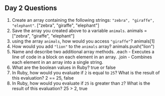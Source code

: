 ## Day 2 Questions

1. Create an array containing the following strings: `"zebra", "giraffe", "elephant"`.
["zebra", "giraffe", "elephant"]
1. Save the array you created above to a variable `animals`.
animals = ["zebra", "giraffe", "elephant"]
1. using the array `animals`, how would you access `"giraffe"`?
animals[1]
1. How would you add `"lion"` to the `animals` array?
animals.push("lion")
1. Name and describe two additional array methods.
.each - Executes a line of code in a block on each element in an array.
.join - Combines each element in an array into a single string.
1. What are the boolean values in Ruby?
true or false
1. In Ruby, how would you evaluate if `2` is equal to `25`? What is the result of this evaluation?
2 == 25, false
1. In Ruby, how would you evaluate if `25` is greater than `2`? What is the result of this evaluation?
25 > 2, true
